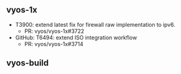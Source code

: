 ## vyos-1x
- T3900: extend latest fix for firewall raw implementation to ipv6.
   - PR: vyos/vyos-1x#3722
- GitHub: T6494: extend ISO integration workflow
   - PR: vyos/vyos-1x#3714


## vyos-build

